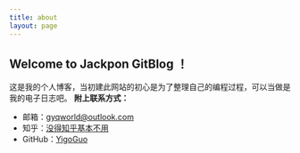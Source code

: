 ```yaml
---
title: about
layout: page
---
```


Welcome to Jackpon GitBlog ！
----------------------------
这是我的个人博客，当初建此网站的初心是为了整理自己的编程过程，可以当做是我的电子日志吧。
**附上联系方式：**


 - 邮箱：gyqworld@outlook.com
 - 知乎：[没得知乎基本不用][1]
 - GitHub：[YigoGuo][2]


  [1]: https://www.Google.com
  [2]: https://github.com/gyqworld
